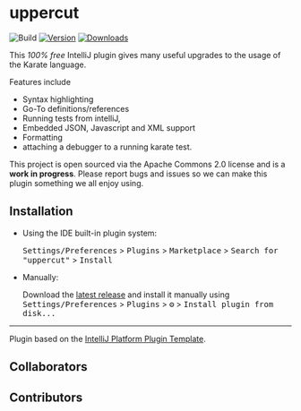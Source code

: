 # uppercut

![Build](https://github.com/rankweis/uppercut/workflows/Build/badge.svg)
[![Version](https://img.shields.io/jetbrains/plugin/v/24736.svg)](https://plugins.jetbrains.com/plugin/24736/)
[![Downloads](https://img.shields.io/jetbrains/plugin/d/24736.svg)](https://plugins.jetbrains.com/plugin/24736)

<!-- Plugin description -->
This *100% free* IntelliJ plugin gives many useful upgrades to the usage of the Karate language.

Features include 
- Syntax highlighting
- Go-To definitions/references
- Running tests from intelliJ,
- Embedded JSON, Javascript and XML support
- Formatting
- attaching a debugger to a running karate test.

This project is open sourced via the Apache Commons 2.0 license and is a **work in progress**. 
Please report bugs and issues so we can make this plugin something we all enjoy using.

<!-- Plugin description end -->

## Installation

- Using the IDE built-in plugin system:
  
  <kbd>Settings/Preferences</kbd> > <kbd>Plugins</kbd> > <kbd>Marketplace</kbd> > <kbd>Search for "uppercut"</kbd> >
  <kbd>Install</kbd>
  
- Manually:

  Download the [latest release](https://github.com/rankweis/uppercut/releases/latest) and install it manually using
  <kbd>Settings/Preferences</kbd> > <kbd>Plugins</kbd> > <kbd>⚙️</kbd> > <kbd>Install plugin from disk...</kbd>


---
Plugin based on the [IntelliJ Platform Plugin Template][template].

[template]: https://github.com/JetBrains/intellij-platform-plugin-template
[docs:plugin-description]: https://plugins.jetbrains.com/docs/intellij/plugin-user-experience.html#plugin-description-and-presentation

## Collaborators

<!-- readme: calvario31,collaborators -start -->
<!-- readme: calvario31,collaborators -end -->

## Contributors

<!-- readme: contributors -start -->
<!-- readme: contributors -end -->